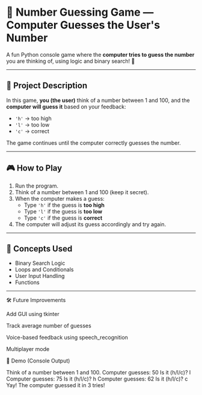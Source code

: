 # 🤖 Number Guessing Game — Computer Guesses the User's Number

A fun Python console game where the **computer tries to guess the number** you are thinking of, using logic and binary search! 🎯

---

## 📌 Project Description

In this game, **you (the user)** think of a number between 1 and 100, and the **computer will guess it** based on your feedback:
- `'h'` → too high
- `'l'` → too low
- `'c'` → correct

The game continues until the computer correctly guesses the number.

---

## 🎮 How to Play

1. Run the program.
2. Think of a number between 1 and 100 (keep it secret).
3. When the computer makes a guess:
   - Type `'h'` if the guess is **too high**
   - Type `'l'` if the guess is **too low**
   - Type `'c'` if the guess is **correct**
4. The computer will adjust its guess accordingly and try again.

---

## 🧠 Concepts Used

- Binary Search Logic
- Loops and Conditionals
- User Input Handling
- Functions

---


🛠️ Future Improvements


Add GUI using tkinter

Track average number of guesses

Voice-based feedback using speech_recognition

Multiplayer mode



📸 Demo (Console Output)




Think of a number between 1 and 100.
Computer guesses: 50
Is it (h/l/c)? l
Computer guesses: 75
Is it (h/l/c)? h
Computer guesses: 62
Is it (h/l/c)? c
Yay! The computer guessed it in 3 tries!

